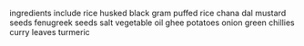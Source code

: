 ingredients include 
rice 
husked black gram 
puffed rice 
chana dal 
mustard seeds 
fenugreek seeds 
salt 
vegetable oil 
ghee
potatoes 
onion
green chillies 
curry leaves
turmeric

